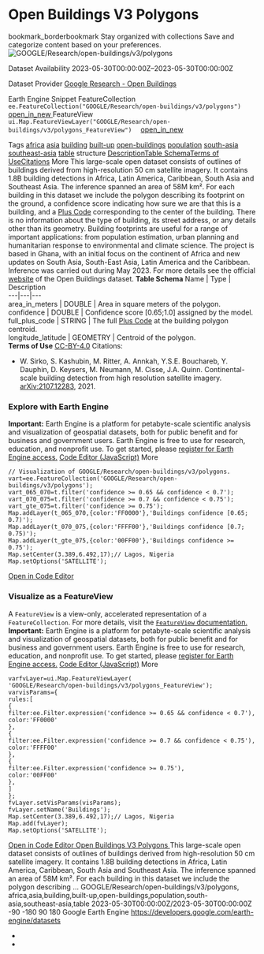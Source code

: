  
#  Open Buildings V3 Polygons 
bookmark_borderbookmark Stay organized with collections  Save and categorize content based on your preferences.
![GOOGLE/Research/open-buildings/v3/polygons](https://developers.google.com/earth-engine/datasets/images/GOOGLE/GOOGLE_Research_open-buildings_v3_polygons_sample.png) 

Dataset Availability
    2023-05-30T00:00:00Z–2023-05-30T00:00:00Z 

Dataset Provider
     [ Google Research - Open Buildings ](https://sites.research.google/open-buildings/) 

Earth Engine Snippet
     FeatureCollection `    ee.FeatureCollection("GOOGLE/Research/open-buildings/v3/polygons")   ` [ open_in_new ](https://code.earthengine.google.com/?scriptPath=Examples:Datasets/GOOGLE/GOOGLE_Research_open-buildings_v3_polygons)      FeatureView  `    ui.Map.FeatureViewLayer("GOOGLE/Research/open-buildings/v3/polygons_FeatureView")   ` [ open_in_new ](https://code.earthengine.google.com/?scriptPath=Examples:Datasets/GOOGLE/GOOGLE_Research_open-buildings_v3_polygons_FeatureView) 

Tags
     [africa](https://developers.google.com/earth-engine/datasets/tags/africa) [asia](https://developers.google.com/earth-engine/datasets/tags/asia) [building](https://developers.google.com/earth-engine/datasets/tags/building) [built-up](https://developers.google.com/earth-engine/datasets/tags/built-up) [open-buildings](https://developers.google.com/earth-engine/datasets/tags/open-buildings) [population](https://developers.google.com/earth-engine/datasets/tags/population) [south-asia](https://developers.google.com/earth-engine/datasets/tags/south-asia) [southeast-asia](https://developers.google.com/earth-engine/datasets/tags/southeast-asia) [table](https://developers.google.com/earth-engine/datasets/tags/table)
structure
[Description](https://developers.google.com/earth-engine/datasets/catalog/GOOGLE_Research_open-buildings_v3_polygons#description)[Table Schema](https://developers.google.com/earth-engine/datasets/catalog/GOOGLE_Research_open-buildings_v3_polygons#table-schema)[Terms of Use](https://developers.google.com/earth-engine/datasets/catalog/GOOGLE_Research_open-buildings_v3_polygons#terms-of-use)[Citations](https://developers.google.com/earth-engine/datasets/catalog/GOOGLE_Research_open-buildings_v3_polygons#citations) More
This large-scale open dataset consists of outlines of buildings derived from high-resolution 50 cm satellite imagery. It contains 1.8B building detections in Africa, Latin America, Caribbean, South Asia and Southeast Asia. The inference spanned an area of 58M km².
For each building in this dataset we include the polygon describing its footprint on the ground, a confidence score indicating how sure we are that this is a building, and a [Plus Code](https://plus.codes/) corresponding to the center of the building. There is no information about the type of building, its street address, or any details other than its geometry.
Building footprints are useful for a range of important applications: from population estimation, urban planning and humanitarian response to environmental and climate science. The project is based in Ghana, with an initial focus on the continent of Africa and new updates on South Asia, South-East Asia, Latin America and the Caribbean.
Inference was carried out during May 2023.
For more details see the official [website](https://sites.research.google/open-buildings/) of the Open Buildings dataset.
**Table Schema**
Name | Type | Description  
---|---|---  
area_in_meters | DOUBLE | Area in square meters of the polygon.  
confidence | DOUBLE | Confidence score [0.65;1.0] assigned by the model.  
full_plus_code | STRING | The full [Plus Code](https://plus.codes/) at the building polygon centroid.  
longitude_latitude | GEOMETRY | Centroid of the polygon.  
**Terms of Use**
[CC-BY-4.0](https://spdx.org/licenses/CC-BY-4.0.html)
Citations:
  * W. Sirko, S. Kashubin, M. Ritter, A. Annkah, Y.S.E. Bouchareb, Y. Dauphin, D. Keysers, M. Neumann, M. Cisse, J.A. Quinn. Continental-scale building detection from high resolution satellite imagery. [arXiv:2107.12283](https://arxiv.org/abs/2107.12283), 2021.


### Explore with Earth Engine
**Important:** Earth Engine is a platform for petabyte-scale scientific analysis and visualization of geospatial datasets, both for public benefit and for business and government users. Earth Engine is free to use for research, education, and nonprofit use. To get started, please [register for Earth Engine access.](https://console.cloud.google.com/earth-engine)
[Code Editor (JavaScript)](https://developers.google.com/earth-engine/datasets/catalog/GOOGLE_Research_open-buildings_v3_polygons#code-editor-javascript-sample) More
```
// Visualization of GOOGLE/Research/open-buildings/v3/polygons.
vart=ee.FeatureCollection('GOOGLE/Research/open-buildings/v3/polygons');
vart_065_070=t.filter('confidence >= 0.65 && confidence < 0.7');
vart_070_075=t.filter('confidence >= 0.7 && confidence < 0.75');
vart_gte_075=t.filter('confidence >= 0.75');
Map.addLayer(t_065_070,{color:'FF0000'},'Buildings confidence [0.65; 0.7)');
Map.addLayer(t_070_075,{color:'FFFF00'},'Buildings confidence [0.7; 0.75)');
Map.addLayer(t_gte_075,{color:'00FF00'},'Buildings confidence >= 0.75');
Map.setCenter(3.389,6.492,17);// Lagos, Nigeria
Map.setOptions('SATELLITE');
```
[ Open in Code Editor ](https://code.earthengine.google.com/?scriptPath=Examples:Datasets/GOOGLE/GOOGLE_Research_open-buildings_v3_polygons)
### Visualize as a FeatureView
A `FeatureView` is a view-only, accelerated representation of a `FeatureCollection`. For more details, visit the [ `FeatureView` documentation. ](https://developers.google.com/earth-engine/guides/featureview_overview)
**Important:** Earth Engine is a platform for petabyte-scale scientific analysis and visualization of geospatial datasets, both for public benefit and for business and government users. Earth Engine is free to use for research, education, and nonprofit use. To get started, please [register for Earth Engine access.](https://console.cloud.google.com/earth-engine)
[Code Editor (JavaScript)](https://developers.google.com/earth-engine/datasets/catalog/GOOGLE_Research_open-buildings_v3_polygons#code-editor-javascript-sample) More
```
varfvLayer=ui.Map.FeatureViewLayer(
'GOOGLE/Research/open-buildings/v3/polygons_FeatureView');
varvisParams={
rules:[
{
filter:ee.Filter.expression('confidence >= 0.65 && confidence < 0.7'),
color:'FF0000'
},
{
filter:ee.Filter.expression('confidence >= 0.7 && confidence < 0.75'),
color:'FFFF00'
},
{
filter:ee.Filter.expression('confidence >= 0.75'),
color:'00FF00'
},
]
};
fvLayer.setVisParams(visParams);
fvLayer.setName('Buildings');
Map.setCenter(3.389,6.492,17);// Lagos, Nigeria
Map.add(fvLayer);
Map.setOptions('SATELLITE');
```
[ Open in Code Editor ](https://code.earthengine.google.com/?scriptPath=Examples:Datasets/GOOGLE/GOOGLE_Research_open-buildings_v3_polygons_FeatureView)
[ Open Buildings V3 Polygons ](https://developers.google.com/earth-engine/datasets/catalog/GOOGLE_Research_open-buildings_v3_polygons)
This large-scale open dataset consists of outlines of buildings derived from high-resolution 50 cm satellite imagery. It contains 1.8B building detections in Africa, Latin America, Caribbean, South Asia and Southeast Asia. The inference spanned an area of 58M km². For each building in this dataset we include the polygon describing …
GOOGLE/Research/open-buildings/v3/polygons, africa,asia,building,built-up,open-buildings,population,south-asia,southeast-asia,table 
2023-05-30T00:00:00Z/2023-05-30T00:00:00Z
-90 -180 90 180 
Google Earth Engine
https://developers.google.com/earth-engine/datasets
  * [ ](https://doi.org/https://sites.research.google/open-buildings/)
  * [ ](https://doi.org/https://developers.google.com/earth-engine/datasets/catalog/GOOGLE_Research_open-buildings_v3_polygons)


